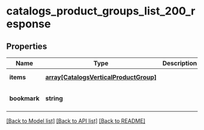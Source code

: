 # catalogs_product_groups_list_200_response

## Properties
Name | Type | Description | Notes
------------ | ------------- | ------------- | -------------
**items** | [**array[CatalogsVerticalProductGroup]**](CatalogsVerticalProductGroup.md) |  | [default to null]
**bookmark** | **string** |  | [optional] [default to null]

[[Back to Model list]](../README.md#documentation-for-models) [[Back to API list]](../README.md#documentation-for-api-endpoints) [[Back to README]](../README.md)


